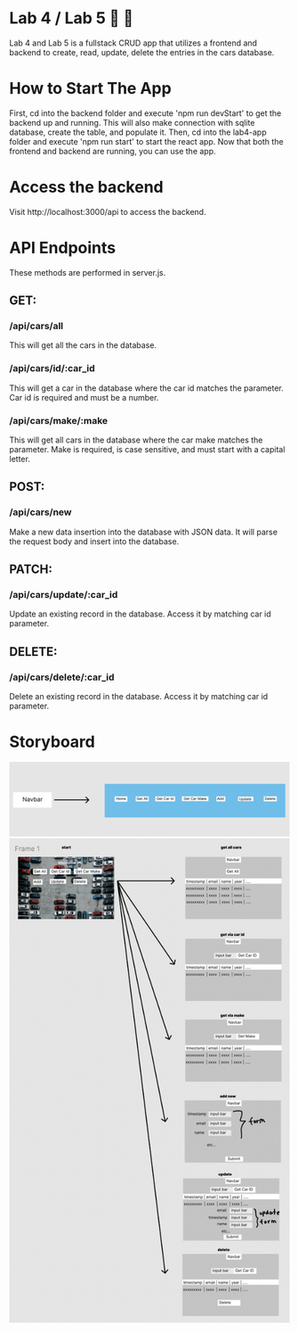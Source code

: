 # Lab 4 / Lab 5 🚗 🚙
Lab 4 and Lab 5 is a fullstack CRUD app that utilizes a frontend and backend to create, read, update, delete the entries in the cars database.

# How to Start The App
First, cd into the backend folder and execute 'npm run devStart' to get the backend up and running. This will also make connection with sqlite database, create the table, and populate it.
Then, cd into the lab4-app folder and execute 'npm run start' to start the react app.
Now that both the frontend and backend are running, you can use the app.

# Access the backend
Visit http://localhost:3000/api to access the backend.

# API Endpoints
These methods are performed in server.js.
## GET:
### /api/cars/all
This will get all the cars in the database.
### /api/cars/id/:car_id
This will get a car in the database where the car id matches the parameter. Car id is required and must be a number.
### /api/cars/make/:make
This will get all cars in the database where the car make matches the parameter. Make is required, is case sensitive, and must start with a capital letter.

## POST:
### /api/cars/new
Make a new data insertion into the database with JSON data. It will parse the request body and insert into the database.

## PATCH:
### /api/cars/update/:car_id
Update an existing record in the database. Access it by matching car id parameter. 

## DELETE:
### /api/cars/delete/:car_id
Delete an existing record in the database. Access it by matching car id parameter. 

# Storyboard
![Figma demo of the navbar](./figma-navbar.png)
![Figma demo of the pages of the website](./figma-pages.png)
